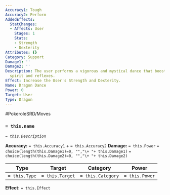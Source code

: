 ```yaml
---
Accuracy1: Tough
Accuracy2: Perform
AddedEffects:
  StatChanges:
  - Affects: User
    Stages: 1
    Stats:
    - Strength
    - Dexterity
Attributes: {}
Category: Support
Damage1: ''
Damage2: ''
Description: The user performs a vigorous and mystical dance that boosts the fighting
  spirit and reflexes.
Effect: Increase the User's Strength and Dexterity.
Name: Dragon Dance
Power: 0
Target: User
Type: Dragon
---
```


#PokeroleSRD/Moves

### `= this.name`
*`= this.Description`*

**Accuracy:** `= this.Accuracy1` + `= this.Accuracy2`
**Damage:** `= this.Power` `= choice(length(this.Damage1)=0, "","\+ "+ this.Damage1)` `= choice(length(this.Damage2)=0, "","\+ "+ this.Damage2)`

| Type          | Target          | Category          | Power          |
| ------------- | --------------- | ----------------  | -------------- |
| `= this.Type` | `= this.Target` | `= this.Category` | `= this.Power` | 

**Effect:** `= this.Effect`